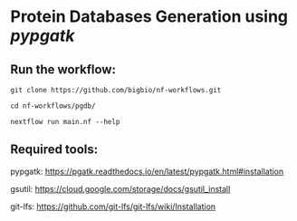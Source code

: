 Protein Databases Generation using *pypgatk*
============================================

Run the workflow:
-------
	
	git clone https://github.com/bigbio/nf-workflows.git
	
	cd nf-workflows/pgdb/
	
	nextflow run main.nf --help 
 

Required tools:
---------

pypgatk: https://pgatk.readthedocs.io/en/latest/pypgatk.html#installation

gsutil: https://cloud.google.com/storage/docs/gsutil_install

git-lfs: https://github.com/git-lfs/git-lfs/wiki/Installation
